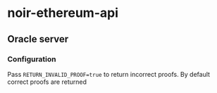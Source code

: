 # noir-ethereum-api

## Oracle server

### Configuration

Pass `RETURN_INVALID_PROOF=true` to return incorrect proofs. By default correct proofs are returned
